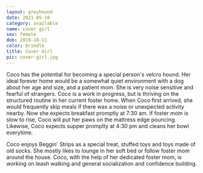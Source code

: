 ```yaml
---
layout: greyhound
date: 2021-05-10
category: available
name: cover girl
sex: female
dob: 2019-10-11
color: brindle
title: Cover Girl
pic: cover-girl.jpg
---
```

Coco has the potential for becoming a special person's velcro hound. Her ideal forever home would be a somewhat quiet environment with a dog about her age and size, and a patient mom. She is very noise sensitive and fearful of strangers. Coco is a work in progress, but is thriving on the structured routine in her current foster home. When Coco first arrived, she would frequently skip meals if there was a noise or unexpected activity nearby. Now she expects breakfast promptly at 7:30 am. If foster mom is slow to rise, Coco will put her paws on the mattress edge pouncing. Likewise, Coco expects supper promplty at 4:30 pm and cleans her bowl everytime.

Coco enjoys Beggin' Strips as a special treat, stuffed toys and toys made of old socks. She mostly likes to lounge in her soft bed or follow foster mom around the house. Coco, with the help of her dedicated foster mom, is working on leash walking and general socialization and confidence building.

